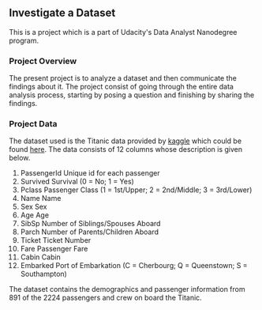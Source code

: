 ## Investigate a Dataset
This is a project which is a part of Udacity's Data Analyst Nanodegree program.

### Project Overview
The present project is to analyze a dataset and then communicate the findings about it. The project consist of going through the entire data analysis process, starting by posing a question and finishing by sharing the findings.

### Project Data
The dataset used is the Titanic data provided by [kaggle](https://www.kaggle.com) which could be found [here](https://www.kaggle.com/c/titanic/download/train.csv). The data consists of 12 columns whose description is given below.

1. PassengerId		Unique id for each passenger
1. Survived        Survival (0 = No; 1 = Yes)
1. Pclass          Passenger Class (1 = 1st/Upper; 2 = 2nd/Middle; 3 = 3rd/Lower)
1. Name            Name
1. Sex             Sex
1. Age             Age
1. SibSp           Number of Siblings/Spouses Aboard
1. Parch           Number of Parents/Children Aboard
1. Ticket          Ticket Number
1. Fare            Passenger Fare
1. Cabin           Cabin
1. Embarked        Port of Embarkation (C = Cherbourg; Q = Queenstown; S = Southampton)

The dataset contains the demographics and passenger information from 891 of the 2224 passengers and crew on board the Titanic.
